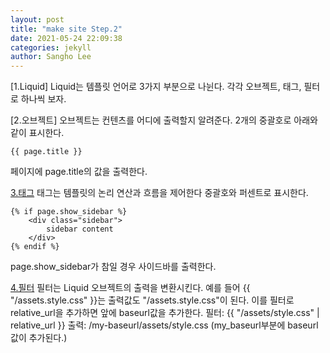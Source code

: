 ```yaml
---
layout: post
title: "make site Step.2"
date: 2021-05-24 22:09:38
categories: jekyll
author: Sangho Lee
---
```


[1.Liquid]
Liquid는 템플릿 언어로 3가지 부분으로 나뉜다. 각각 오브젝트, 태그, 필터로 하나씩 보자.

[2.오브젝트]
오브젝트는 컨텐츠를 어디에 출력할지 알려준다. 2개의 중괄호로 아래와 같이 표시한다.

```
{{ page.title }}
```

페이지에 page.title의 값을 출력한다.

[3.태그](http://jekyllrb-ko.github.io/docs/liquid/tags/)
태그는 템플릿의 논리 연산과 흐름을 제어한다 중괄호와 퍼센트로 표시한다.

```
{% if page.show_sidebar %}
    <div class="sidebar">
        sidebar content
    </div>
{% endif %}
```

page.show_sidebar가 참일 경우 사이드바를 출력한다.

[4.필터](http://jekyllrb-ko.github.io/docs/liquid/filters/)
필터는 Liquid 오브젝트의 출력을 변환시킨다.
예를 들어 {{ "/assets.style.css" }}는 출력값도 "/assets.style.css"이 된다.
이를 필터로 relative_url을 추가하면 앞에 baseurl값을 추가한다.
필터: {{ "/assets/style.css" | relative_url }}
출력: /my-baseurl/assets/style.css (my_baseurl부분에 baseurl 값이 추가된다.)

